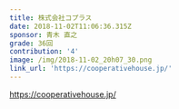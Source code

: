 ```yaml
---
title: 株式会社コプラス
date: 2018-11-02T11:06:36.315Z
sponsor: 青木 直之
grade: 36回
contribution: '4'
image: /img/2018-11-02_20h07_30.png
link_url: 'https://cooperativehouse.jp/'
---
```

https://cooperativehouse.jp/
